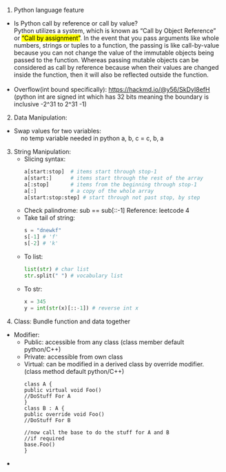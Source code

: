 1. Python language feature
- Is Python call by reference or call by value?
  <br>Python utilizes a system, which is known as “Call by Object Reference” or <mark>“Call by assignment”</mark>. In the event that you pass arguments like whole numbers, strings or tuples to a function, the passing is like call-by-value because you can not change the value of the immutable objects being passed to the function. Whereas passing mutable objects can be considered as call by reference because when their values are changed inside the function, then it will also be reflected outside the function.
  <br><br>
- Overflow(int bound specifically): https://hackmd.io/@y56/SkDyI8efH (python int are signed int which has 32 bits
  meaning the boundary is inclusive -2^31 to 2^31 -1)
2. Data Manipulation:
- Swap values for two variables: <br>&nbsp;&nbsp;&nbsp;&nbsp;no temp variable needed in python a, b, c = c, b, a 
3. String Manipulation:
    - Slicing syntax:
       ```python
       a[start:stop]  # items start through stop-1
       a[start:]      # items start through the rest of the array
       a[:stop]       # items from the beginning through stop-1
       a[:]           # a copy of the whole array
       a[start:stop:step] # start through not past stop, by step
       ```
    - Check palindrome: sub == sub[::-1] Reference: leetcode 4
    - Take tail of string:
        ```python
        s = "dnewkf"
        s[-1] # 'f'
        s[-2] # 'k'
        ```
    - To list:
        ```python
        list(str) # char list
        str.split(" ") # vocabulary list
        ```
    - To str:
        ```python
        x = 345
        y = int(str(x)[::-1]) # reverse int x
        ```
4. Class: Bundle function and data together
- Modifier: 
  - Public: accessible from any class (class member default python/C++)
  - Private: accessible from own class
  - Virtual: can be modified in a derived class by override modifier. (class method default python/C++)
      ```
    class A {
    public virtual void Foo()
    //DoStuff For A
    }
    class B : A {
    public override void Foo()
    //DoStuff For B

    //now call the base to do the stuff for A and B 
    //if required
    base.Foo()
    }
      ```
- 